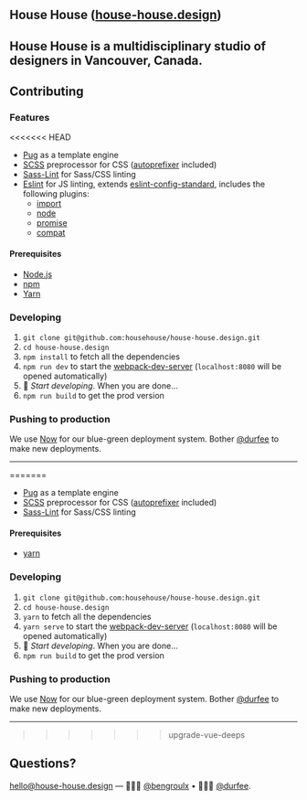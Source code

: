 ## House House ([house-house.design](https://house-house.design))

## House House is a multidisciplinary studio of designers in Vancouver, Canada.

## Contributing

### Features

<<<<<<< HEAD

- [Pug](https://pugjs.org) as a template engine
- [SCSS](http://sass-lang.com) preprocessor for CSS ([autoprefixer](https://github.com/postcss/autoprefixer) included)
- [Sass-Lint](http://stylelint.io) for Sass/CSS linting
- [Eslint](https://eslint.org) for JS linting, extends [eslint-config-standard](https://github.com/standard/eslint-config-standard), includes the following plugins:
  - [import](https://github.com/benmosher/eslint-plugin-import)
  - [node](https://github.com/mysticatea/eslint-plugin-node)
  - [promise](https://github.com/xjamundx/eslint-plugin-promise)
  - [compat](https://github.com/amilajack/eslint-plugin-compat)

#### Prerequisites

- [Node.js](https://nodejs.org/en/)
- [npm](https://docs.npmjs.com/cli/install)
- [Yarn](https://npmjs.com/package/yarn/tutorial)

### Developing

1. `git clone git@github.com:househouse/house-house.design.git`
2. `cd house-house.design`
3. `npm install` to fetch all the dependencies
4. `npm run dev` to start the [webpack-dev-server](https://github.com/webpack/webpack-dev-server) (`localhost:8080` will be opened automatically)
5. 🎉 _Start developing_. When you are done…
6. `npm run build` to get the prod version

### Pushing to production

We use [Now](https://zeit.co/now) for our blue-green deployment system. Bother [@durfee](https://github.com/durfee) to make new deployments.

---

=======

- [Pug](https://pugjs.org) as a template engine
- [SCSS](http://sass-lang.com) preprocessor for CSS ([autoprefixer](https://github.com/postcss/autoprefixer) included)
- [Sass-Lint](http://stylelint.io) for Sass/CSS linting

#### Prerequisites

- [yarn](https://yarnpkg.com/lang/en/docs/cli/)

### Developing

1. `git clone git@github.com:househouse/house-house.design.git`
2. `cd house-house.design`
3. `yarn` to fetch all the dependencies
4. `yarn serve` to start the [webpack-dev-server](https://github.com/webpack/webpack-dev-server) (`localhost:8080` will be opened automatically)
5. 🎉 _Start developing_. When you are done…
6. `npm run build` to get the prod version

### Pushing to production

We use [Now](https://zeit.co/now) for our blue-green deployment system. Bother [@durfee](https://github.com/durfee) to make new deployments.

---

> > > > > > > upgrade-vue-deeps

## Questions?

[hello@house-house.design](mailto:hello@house-house.design)
—
👨🏻‍💻 [@bengroulx](https://github.com/bengroulx) • 👨🏼‍💻 [@durfee](https://github.com/durfee).
